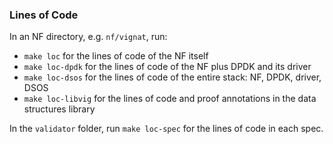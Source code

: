 ### Lines of Code

In an NF directory, e.g. `nf/vignat`, run:

- `make loc` for the lines of code of the NF itself
- `make loc-dpdk` for the lines of code of the NF plus DPDK and its driver
- `make loc-dsos` for the lines of code of the entire stack: NF, DPDK, driver, DSOS
- `make loc-libvig` for the lines of code and proof annotations in the data structures library

In the `validator` folder, run `make loc-spec` for the lines of code in each spec.
